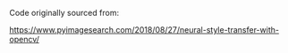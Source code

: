 Code originally sourced from:

https://www.pyimagesearch.com/2018/08/27/neural-style-transfer-with-opencv/